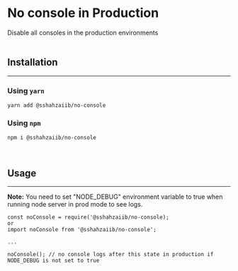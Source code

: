 # No console in Production

Disable all consoles in the production environments
<br>
<br>

## Installation
---
### Using <code>yarn</code>

````
yarn add @sshahzaiib/no-console
````
### Using ``npm``
````
npm i @sshahzaiib/no-console
````
<br>

## Usage
---
**Note:** You need to set "NODE_DEBUG" environment variable to true when running node server in prod mode to see logs.

````
const noConsole = require('@sshahzaiib/no-console);
or
import noConsole from '@sshahzaiib/no-console';

... 

noConsole(); // no console logs after this state in production if NODE_DEBUG is not set to true
````